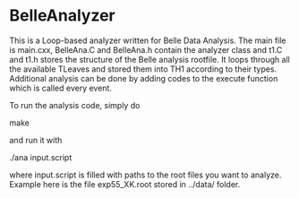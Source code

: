 # BelleAnalyzer

This is a Loop-based analyzer written for Belle Data Analysis. The main file is main.cxx, BelleAna.C and BelleAna.h contain the analyzer class and t1.C and t1.h stores the structure of the Belle analysis rootfile.
It loops through all the available TLeaves and stored them into TH1 according to their types. Additional analysis can be done by adding codes to the execute function which is called every event.

To run the analysis code, simply do

make

and run it with

./ana input.script

where input.script is filled with paths to the root files you want to analyze. Example here is the file exp55_XK.root stored in ../data/ folder.
